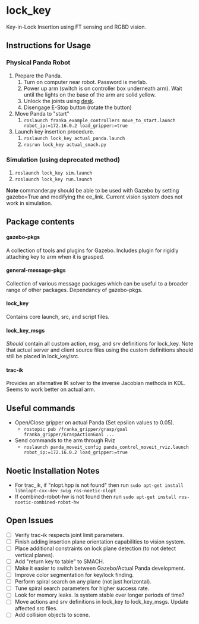 # lock_key
Key-in-Lock Insertion using FT sensing and RGBD vision.

## Instructions for Usage
### Physical Panda Robot
1. Prepare the Panda.
    1. Turn on computer near robot. Password is merlab.
    2. Power up arm (switch is on controller box underneath arm). Wait until the lights on the base of the arm are solid yellow.
    3. Unlock the joints using [desk](https://172.16.0.2/desk/ "desk").
    4. Disengage E-Stop button (rotate the button)
2. Move Panda to "start" 
    1. ```roslaunch franka_example_controllers move_to_start.launch robot_ip:=172.16.0.2 load_gripper:=true```
3. Launch key insertion procedure.
	1. ```roslaunch lock_key actual_panda.launch```
	2. ```rosrun lock_key actual_smach.py```

### Simulation (using deprecated method)
1. ```roslaunch lock_key sim.launch```
2. ```roslaunch lock_key run.launch```

**Note** commander.py should be able to be used with Gazebo by setting gazebo=True and modifying the ee_link. Current vision system does not work in simulation.

## Package contents
#### gazebo-pkgs
A collection of tools and plugins for Gazebo. Includes plugin for rigidly attaching key to arm when it is grasped.
#### general-message-pkgs
Collection of various message packages which can be useful to a broader range of other packages. Dependancy of gazebo-pkgs.
#### lock_key
Contains core launch, src, and script files. 
#### lock_key_msgs
*Should* contain all custom action, msg, and srv definitions for lock_key. Note that actual server and client source files using the custom definitions should still be placed in lock_key/src.
#### trac-ik
Provides an alternative IK solver to the inverse Jacobian methods in KDL. Seems to work better on actual arm.

## Useful commands
- Open/Close gripper on actual Panda (Set epsilon values to 0.05).
    - ```rostopic pub /franka_gripper/grasp/goal franka_gripper/GraspActionGoal ...```
- Send commands to the arm through Rviz
	- ```roslaunch panda_moveit_config panda_control_moveit_rviz.launch robot_ip:=172.16.0.2 load_gripper:=true```

## Noetic Installation Notes
- For trac_ik, if "nlopt.hpp is not found" then run ```sudo apt-get install libnlopt-cxx-dev swig ros-noetic-nlopt```
- If combined-robot-hw is not found then run ```sudo apt-get install ros-noetic-combined-robot-hw```

## Open Issues
- [ ] Verify trac-ik respects joint limit parameters.
- [ ] Finish adding insertion plane orientation capabilities to vision system.
- [ ] Place additional constraints on lock plane detection (to not detect vertical planes).
- [ ] Add "return key to table" to SMACH.
- [ ] Make it easier to switch between Gazebo/Actual Panda development.
- [ ] Improve color segmentation for key/lock finding.
- [ ] Perform spiral search on any plane (not just horizontal).
- [ ] Tune spiral search parameters for higher success rate.
- [ ] Look for memory leaks. Is system stable over longer periods of time?
- [ ] Move actions and srv definitions in lock_key to lock_key_msgs. Update affected src files.
- [ ] Add collision objects to scene.